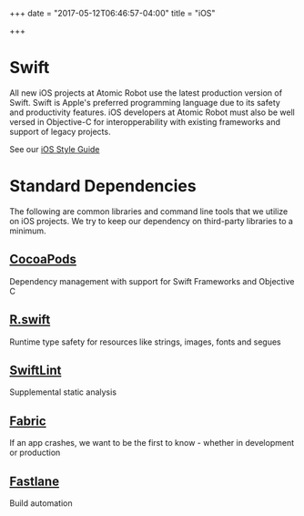 +++
date = "2017-05-12T06:46:57-04:00"
title = "iOS"

+++

# Swift

All new iOS projects at Atomic Robot use the latest production version of Swift. Swift is Apple's preferred programming language due to its safety and productivity features. iOS developers at Atomic Robot must also be well versed in Objective-C for interopperability with existing frameworks and support of legacy projects.

See our [iOS Style Guide](style-guide)

# Standard Dependencies

The following are common libraries and command line tools that we utilize on iOS projects. We try to keep our dependency on third-party libraries to a minimum. 

## [CocoaPods](https://cocoapods.org)

Dependency management with support for Swift Frameworks and Objective C

## [R.swift](https://github.com/mac-cain13/R.swift)

Runtime type safety for resources like strings, images, fonts and segues

## [SwiftLint](https://github.com/realm/SwiftLint)

Supplemental static analysis

## [Fabric](https://fabric.io/kits/ios/) 

If an app crashes, we want to be the first to know - whether in development or production

## [Fastlane](https://fastlane.tools)

Build automation


